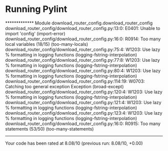 # Running Pylint
************* Module download_router_config.download_router_config
download_router_config/download_router_config.py:13:0: E0401: Unable to import 'config' (import-error)
download_router_config/download_router_config.py:16:0: R0914: Too many local variables (18/15) (too-many-locals)
download_router_config/download_router_config.py:75:4: W1203: Use lazy % formatting in logging functions (logging-fstring-interpolation)
download_router_config/download_router_config.py:77:8: W1203: Use lazy % formatting in logging functions (logging-fstring-interpolation)
download_router_config/download_router_config.py:80:4: W1203: Use lazy % formatting in logging functions (logging-fstring-interpolation)
download_router_config/download_router_config.py:114:19: W0703: Catching too general exception Exception (broad-except)
download_router_config/download_router_config.py:120:4: W1203: Use lazy % formatting in logging functions (logging-fstring-interpolation)
download_router_config/download_router_config.py:121:4: W1203: Use lazy % formatting in logging functions (logging-fstring-interpolation)
download_router_config/download_router_config.py:123:4: W1203: Use lazy % formatting in logging functions (logging-fstring-interpolation)
download_router_config/download_router_config.py:16:0: R0915: Too many statements (53/50) (too-many-statements)

------------------------------------------------------------------
Your code has been rated at 8.08/10 (previous run: 8.08/10, +0.00)
